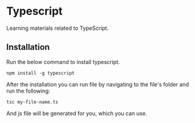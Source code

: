 # Typescript

Learning materials related to TypeScript.

## Installation

Run the below command to install typescript.

```
npm install -g typescript
```

After the installation you can run file by navigating to the file's folder and run the following:

```
tsc my-file-name.ts
```

And js file will be generated for you, which you can use.
